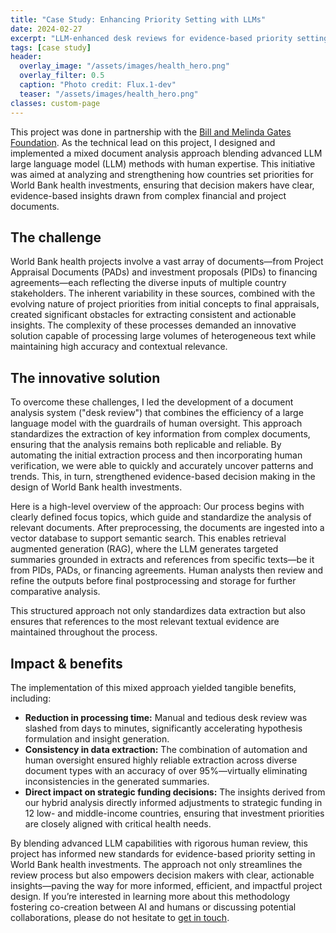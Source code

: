 ```yaml
---
title: "Case Study: Enhancing Priority Setting with LLMs"
date: 2024-02-27
excerpt: "LLM-enhanced desk reviews for evidence-based priority setting in World Bank health lending design."
tags: [case study]
header:
  overlay_image: "/assets/images/health_hero.png"
  overlay_filter: 0.5
  caption: "Photo credit: Flux.1-dev"
  teaser: "/assets/images/health_hero.png"
classes: custom-page
---
```


This project was done in partnership with the [Bill and Melinda Gates Foundation](http://gatesfoundation.org/). As the technical lead on this project, I designed and implemented a mixed document analysis approach blending advanced LLM large language model (LLM) methods with human expertise. This initiative was aimed at analyzing and strengthening how countries set priorities for World Bank health investments, ensuring that decision makers have clear, evidence-based insights drawn from complex financial and project documents.

## The challenge

World Bank health projects involve a vast array of documents—from Project Appraisal Documents (PADs) and investment proposals (PIDs) to financing agreements—each reflecting the diverse inputs of multiple country stakeholders. The inherent variability in these sources, combined with the evolving nature of project priorities from initial concepts to final appraisals, created significant obstacles for extracting consistent and actionable insights. The complexity of these processes demanded an innovative solution capable of processing large volumes of heterogeneous text while maintaining high accuracy and contextual relevance.

## The innovative solution

To overcome these challenges, I led the development of a document analysis system ("desk review") that combines the efficiency of a large language model with the guardrails of human oversight. This approach standardizes the extraction of key information from complex documents, ensuring that the analysis remains both replicable and reliable. By automating the initial extraction process and then incorporating human verification, we were able to quickly and accurately uncover patterns and trends. This, in turn, strengthened evidence-based decision making in the design of World Bank health investments.

Here is a high-level overview of the approach: Our process begins with clearly defined focus topics, which guide and standardize the analysis of relevant documents. After preprocessing, the documents are ingested into a vector database to support semantic search. This enables retrieval augmented generation (RAG), where the LLM generates targeted summaries grounded in extracts and references from specific texts—be it from PIDs, PADs, or financing agreements. Human analysts then review and refine the outputs before final postprocessing and storage for further comparative analysis.

This structured approach not only standardizes data extraction but also ensures that references to the most relevant textual evidence are maintained throughout the process.

## Impact & benefits

The implementation of this mixed approach yielded tangible benefits, including:

- **Reduction in processing time:** Manual and tedious desk review was slashed from days to minutes, significantly accelerating hypothesis formulation and insight generation.
- **Consistency in data extraction:** The combination of automation and human oversight ensured highly reliable extraction across diverse document types with an accuracy of over 95%—virtually eliminating inconsistencies in the generated summaries.
- **Direct impact on strategic funding decisions:** The insights derived from our hybrid analysis directly informed adjustments to strategic funding in 12 low- and middle-income countries, ensuring that investment priorities are closely aligned with critical health needs.

By blending advanced LLM capabilities with rigorous human review, this project has informed new standards for evidence-based priority setting in World Bank health investments. The approach not only streamlines the review process but also empowers decision makers with clear, actionable insights—paving the way for more informed, efficient, and impactful project design. If you’re interested in learning more about this methodology fostering co-creation between AI and humans or discussing potential collaborations, please do not hesitate to [get in touch](/contact/).